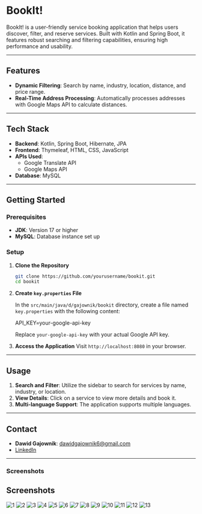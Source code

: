 # BookIt!

BookIt! is a user-friendly service booking application that helps users discover, filter, and reserve services. Built with Kotlin and Spring Boot, it features robust searching and filtering capabilities, ensuring high performance and usability.

---

## Features

- **Dynamic Filtering**: Search by name, industry, location, distance, and price range.
- **Real-Time Address Processing**: Automatically processes addresses with Google Maps API to calculate distances.

---

## Tech Stack

- **Backend**: Kotlin, Spring Boot, Hibernate, JPA
- **Frontend**: Thymeleaf, HTML, CSS, JavaScript
- **APIs Used**:
  - Google Translate API
  - Google Maps API
- **Database**: MySQL

---

## Getting Started

### Prerequisites

- **JDK**: Version 17 or higher
- **MySQL**: Database instance set up

### Setup

1. **Clone the Repository**
   ```bash
   git clone https://github.com/yourusername/bookit.git
   cd bookit
   ```

2. **Create `key.properties` File**

   In the `src/main/java/d/gajownik/bookit` directory, create a file named `key.properties` with the following content:
   
   API_KEY=your-google-api-key
   
   Replace `your-google-api-key` with your actual Google API key.


3. **Access the Application**
   Visit `http://localhost:8080` in your browser.

---

## Usage

1. **Search and Filter**: Utilize the sidebar to search for services by name, industry, or location.
2. **View Details**: Click on a service to view more details and book it.
3. **Multi-language Support**: The application supports multiple languages.

---


## Contact

- **Dawid Gajownik**: dawidgajownik6@gmail.com
- [LinkedIn](https://www.linkedin.com/in/dawid-gajownik)

---

### Screenshots

## Screenshots

![1](src/main/resources/screenshots/Zrzut%20ekranu%202024-12-20%20173454.png)
![2](src/main/resources/screenshots/Zrzut%20ekranu%202025-01-03%20083630.png)
![3](src/main/resources/screenshots/Zrzut%20ekranu%202025-01-03%20083703.png)
![4](src/main/resources/screenshots/Zrzut%20ekranu%202025-01-03%20083754.png)
![5](src/main/resources/screenshots/Zrzut%20ekranu%202025-01-03%20083851.png)
![6](src/main/resources/screenshots/Zrzut%20ekranu%202025-01-03%20083959.png)
![7](src/main/resources/screenshots/Zrzut%20ekranu%202025-01-03%20084036.png)
![8](src/main/resources/screenshots/Zrzut%20ekranu%202025-01-03%20084058.png)
![9](src/main/resources/screenshots/Zrzut%20ekranu%202025-01-03%20084121.png)
![10](src/main/resources/screenshots/Zrzut%20ekranu%202025-01-03%20084132.png)
![11](src/main/resources/screenshots/Zrzut%20ekranu%202025-01-03%20084145.png)
![12](src/main/resources/screenshots/Zrzut%20ekranu%202025-01-03%20084206.png)
![13](src/main/resources/screenshots/Zrzut%20ekranu%202025-01-03%20084219.png)
